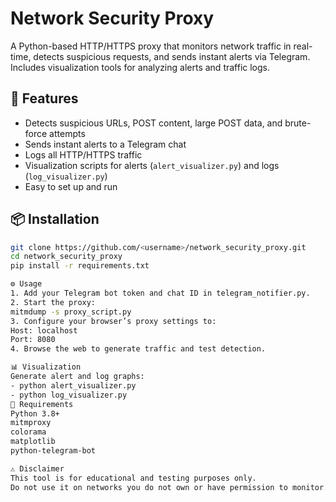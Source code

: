 # Network Security Proxy

A Python-based HTTP/HTTPS proxy that monitors network traffic in real-time, detects suspicious requests, and sends instant alerts via Telegram.  
Includes visualization tools for analyzing alerts and traffic logs.

## 🚀 Features
- Detects suspicious URLs, POST content, large POST data, and brute-force attempts
- Sends instant alerts to a Telegram chat
- Logs all HTTP/HTTPS traffic
- Visualization scripts for alerts (`alert_visualizer.py`) and logs (`log_visualizer.py`)
- Easy to set up and run

## 📦 Installation
```bash
git clone https://github.com/<username>/network_security_proxy.git
cd network_security_proxy
pip install -r requirements.txt

⚙️ Usage
1. Add your Telegram bot token and chat ID in telegram_notifier.py.
2. Start the proxy:
mitmdump -s proxy_script.py
3. Configure your browser’s proxy settings to:
Host: localhost
Port: 8080
4. Browse the web to generate traffic and test detection.

📊 Visualization
Generate alert and log graphs:
- python alert_visualizer.py
- python log_visualizer.py
📌 Requirements
Python 3.8+
mitmproxy
colorama
matplotlib
python-telegram-bot

⚠️ Disclaimer
This tool is for educational and testing purposes only.
Do not use it on networks you do not own or have permission to monitor.

